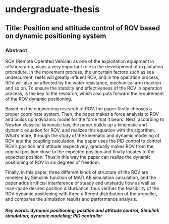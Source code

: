 # undergraduate-thesis 
## Title: Position and attitude control of ROV based on dynamic positioning system
### Abstract

ROV (Remote Operated Vehicle) as one of the exploitation equipment in offshore area, plays a very important role in the development of exploitation procedure. In the movement process, the uncertain factors such as sea undercurrent, reefs will greatly influent ROV, and in the operation process, ROV will also be affected by the water resistance, mechanical arm reaction and so on. To ensure the stability and effectiveness of the ROV in operation process, is the key to the research, which also puts forward the requirement of the ROV dynamic positioning.

Based on the engineering research of ROV, the paper firstly chooses a proper coordinate system. Then, the paper makes a force analysis to ROV and builds up a dynamic model for the force that it bears. Next, according to Newton classical kinematic law, the paper builds up a kinematic and dynamic equation for ROV, and realizes this equation with the algorithm. What’s more, through the study of the kinematic and dynamic modeling of ROV and the coupling calculation, the paper uses the PID control to control ROV’s position and attitude respectively, gradually makes ROV from the original position close to the expected position and finally locates to the expected position. Thus in this way the paper can realize the dynamic positioning of ROV in six degrees of freedom. 

Finally, in this paper, three different kinds of structure of the ROV are modeled by Simulink function of MATLAB simulation calculation, and the paper adds artificial interference of steady and unsteady flow as well as man-made desired position disturbance, thus verifies the feasibility of the ROV dynamic positioning with three different distribution of the propeller, and compares the simulation results and performance analysis.

##### Key words: dynamic positioning; position and attitude control; Simulink simulation; dynamic modeling; PID controller 
